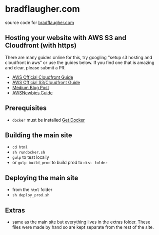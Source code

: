 # bradflaugher.com

source code for [bradflaugher.com](https://bradflaugher.com)

## Hosting your website with AWS S3 and Cloudfront (with https)

There are many guides online for this, try googling "setup s3 hosting and cloudfront in aws" or use the guides below. If you find one that is amazing and clear, please submit a PR.

* [AWS Official Cloudfront Guide](https://awsnewbies.com/s3-website-route-53-cloudfront/)
* [AWS Official  S3/Cloudfront Guide](https://aws.amazon.com/cloudfront/getting-started/S3/)
* [Medium Blog Post](https://medium.com/geekculture/how-to-host-a-static-website-using-aws-route-53-s3-and-cloudfront-e425fa5de349)
* [AWSNewbies Guide](https://awsnewbies.com/s3-website-route-53-cloudfront/)

## Prerequisites

* ```docker``` must be installed [Get Docker](https://docs.docker.com/get-docker/)


## Building the main site

* ```cd html```
* ```sh rundocker.sh```
* ```gulp``` to test locally  
* or ```gulp build_prod``` to build prod to ```dist folder```

## Deploying the main site 

* from the ```html``` folder
* ```sh deploy_prod.sh```

## Extras

* same as the main site but everything lives in the extras folder. These files were made by hand so are kept separate from the rest of the site.

